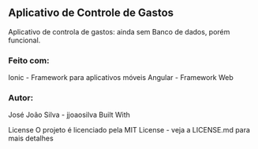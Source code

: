 ## Aplicativo de Controle de Gastos

Aplicativo de controla de gastos: ainda sem Banco de dados, porém funcional. 

### Feito com:

Ionic - Framework para aplicativos móveis
Angular - Framework Web

### Autor:

José João Silva - jjoaosilva
Built With

License
O projeto é licenciado pela MIT License - veja a LICENSE.md para mais detalhes

